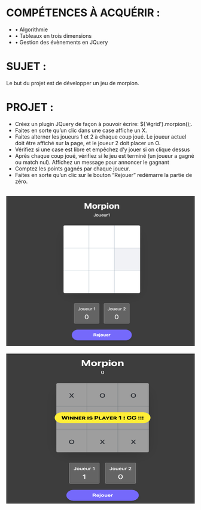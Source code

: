
<h1>COMPÉTENCES À ACQUÉRIR :</h1>
<ul>
<li>• Algorithmie</li>
<li>• Tableaux en trois dimensions</li>
<li>• Gestion des évènements en JQuery</li>
</ul>

<!----------------------------------------------------------------------------------------->

<h1>SUJET :</h1>

<p>Le but du projet est de développer un jeu de morpion.</p>

<!----------------------------------------------------------------------------------------->

<h1>PROJET :</h1>

<ul>
<li>Créez un plugin JQuery de façon à pouvoir écrire: $('#grid').morpion();.</li>
<li>Faites en sorte qu’un clic dans une case affiche un X.</li>
<li>Faites alterner les joueurs 1 et 2 à chaque coup joué. Le joueur actuel doit être affiché sur la page, et
le joueur 2 doit placer un O.</li>
<li>Vérifiez si une case est libre et empêchez d’y jouer si on clique dessus</li>
<li>Après chaque coup joué, vérifiez si le jeu est terminé (un joueur a gagné ou match nul). Affichez un
message pour annoncer le gagnant</li>
<li>Comptez les points gagnés par chaque joueur.</li>
<li>Faites en sorte qu’un clic sur le bouton “Rejouer” redémarre la partie de zéro.</li>

</ul>

<div align="center">
	<br>
	<img src="Description du projet/img.png" width="800" height="400">
	<br>
</div>
<div align="center">
	<br>
	<img src="Description du projet/img2.png" width="800" height="400">
	<br>
</div>